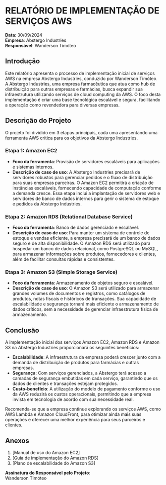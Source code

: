 # RELATÓRIO DE IMPLEMENTAÇÃO DE SERVIÇOS AWS

**Data**: 30/09/2024  
**Empresa**: Abstergo Industries  
**Responsável**: Wanderson Timóteo  

## Introdução
Este relatório apresenta o processo de implementação inicial de serviços AWS na empresa Abstergo Industries, conduzido por Wanderson Timóteo. A Abstergo Industries, uma empresa farmacêutica que atua como hub de distribuição para outras empresas e farmácias, busca expandir sua infraestrutura utilizando serviços de cloud computing da AWS. O foco desta implementação é criar uma base tecnológica escalável e segura, facilitando a operação como revendedora para diversas empresas.

## Descrição do Projeto
O projeto foi dividido em 3 etapas principais, cada uma apresentando uma ferramenta AWS crítica para os objetivos da Abstergo Industries.

### Etapa 1: Amazon EC2
- **Foco da ferramenta**: Provisão de servidores escaláveis para aplicações e sistemas internos.
- **Descrição de caso de uso**: A Abstergo Industries precisará de servidores robustos para gerenciar pedidos e o fluxo de distribuição para suas empresas parceiras. O Amazon EC2 permitirá a criação de instâncias escaláveis, fornecendo capacidade de computação conforme a demanda cresce. Essa etapa inclui a implantação de servidores web e servidores de banco de dados internos para gerir o sistema de estoque e pedidos da Abstergo Industries.

### Etapa 2: Amazon RDS (Relational Database Service)
- **Foco da ferramenta**: Banco de dados gerenciado e escalável.
- **Descrição de caso de uso**: Para manter um sistema de controle de estoque e vendas eficiente, a empresa precisará de um banco de dados seguro e de alta disponibilidade. O Amazon RDS será utilizado para hospedar um banco de dados relacional, como PostgreSQL ou MySQL, para armazenar informações sobre produtos, fornecedores e clientes, além de facilitar consultas rápidas e consistentes.

### Etapa 3: Amazon S3 (Simple Storage Service)
- **Foco da ferramenta**: Armazenamento de objetos seguro e escalável.
- **Descrição de caso de uso**: O Amazon S3 será utilizado para armazenar grandes volumes de documentos e registros, como catálogos de produtos, notas fiscais e históricos de transações. Sua capacidade de escalabilidade e segurança tornará mais eficiente o armazenamento de dados críticos, sem a necessidade de gerenciar infraestrutura física de armazenamento.

## Conclusão
A implementação inicial dos serviços Amazon EC2, Amazon RDS e Amazon S3 na Abstergo Industries proporcionará os seguintes benefícios:
- **Escalabilidade**: A infraestrutura da empresa poderá crescer junto com a demanda de distribuição de produtos para farmácias e outras empresas.
- **Segurança**: Com serviços gerenciados, a Abstergo terá acesso a camadas de segurança embutidas em cada serviço, garantindo que os dados de clientes e transações estejam protegidos.
- **Custo-benefício**: A utilização do modelo de pagamento conforme o uso da AWS reduzirá os custos operacionais, permitindo que a empresa invista em tecnologia de acordo com sua necessidade real.

Recomenda-se que a empresa continue explorando os serviços AWS, como AWS Lambda e Amazon CloudFront, para otimizar ainda mais suas operações e oferecer uma melhor experiência para seus parceiros e clientes.

## Anexos
1. [Manual de uso do Amazon EC2]
2. [Guia de implementação do Amazon RDS]
3. [Plano de escalabilidade do Amazon S3]

**Assinatura do Responsável pelo Projeto**:  
Wanderson Timóteo
